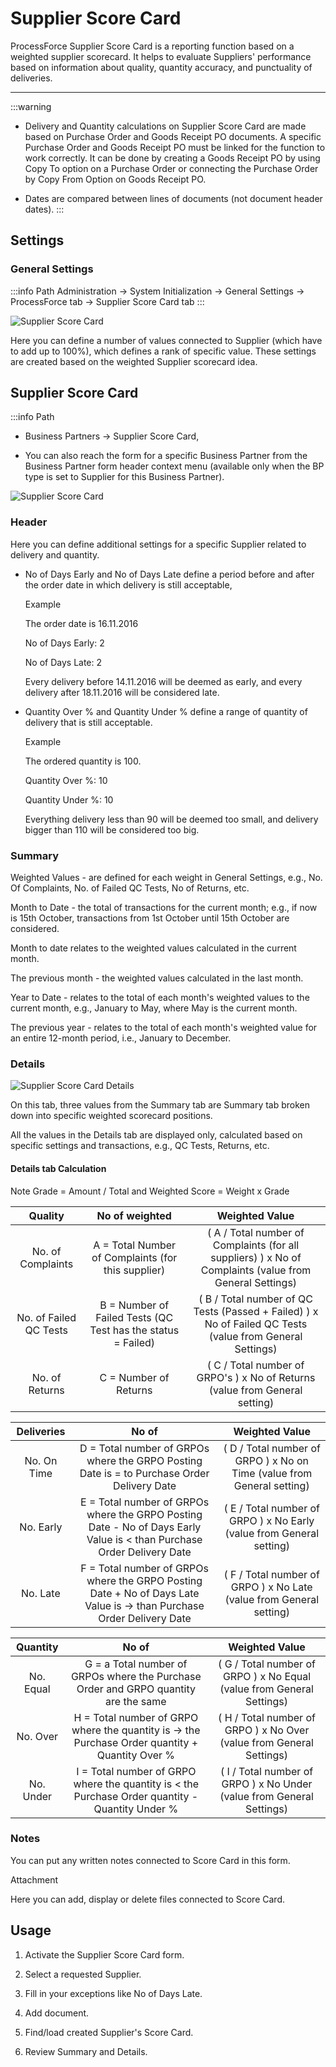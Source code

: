 # Supplier Score Card

ProcessForce Supplier Score Card is a reporting function based on a weighted supplier scorecard. It helps to evaluate Suppliers' performance based on information about quality, quantity accuracy, and punctuality of deliveries.

---

:::warning
- Delivery and Quantity calculations on Supplier Score Card are made based on Purchase Order and Goods Receipt PO documents. A specific Purchase Order and Goods Receipt PO must be linked for the function to work correctly. It can be done by creating a Goods Receipt PO by using Copy To option on a Purchase Order or connecting the Purchase Order by Copy From Option on Goods Receipt PO.

- Dates are compared between lines of documents (not document header dates).
:::

## Settings

### General Settings

:::info Path
Administration → System Initialization → General Settings → ProcessForce tab → Supplier Score Card tab
:::

![Supplier Score Card](./media/supplier-score-card.png)

Here you can define a number of values connected to Supplier (which have to add up to 100%), which defines a rank of specific value. These settings are created based on the weighted Supplier scorecard idea.

## Supplier Score Card

:::info Path
- Business Partners → Supplier Score Card,

- You can also reach the form for a specific Business Partner from the Business Partner form header context menu (available only when the BP type is set to Supplier for this Business Partner).

![Supplier Score Card](./media/supplier-score-card-card.png)

### Header

Here you can define additional settings for a specific Supplier related to delivery and quantity.

- No of Days Early and No of Days Late define a period before and after the order date in which delivery is still acceptable,

    Example

    The order date is 16.11.2016

    No of Days Early: 2

    No of Days Late: 2

    Every delivery before 14.11.2016 will be deemed as early, and every delivery after 18.11.2016 will be considered late.

- Quantity Over % and Quantity Under % define a range of quantity of delivery that is still acceptable.

    Example

    The ordered quantity is 100.

    Quantity Over %: 10

    Quantity Under %: 10

    Everything delivery less than 90 will be deemed too small, and delivery bigger than 110 will be considered too big.

### Summary

Weighted Values - are defined for each weight in General Settings, e.g.,  No. Of Complaints, No. of Failed QC Tests, No of Returns, etc.

Month to Date - the total of transactions for the current month; e.g., if now is 15th October, transactions from 1st October until 15th October are considered.

Month to date relates to the weighted values calculated in the current month.

The previous month - the weighted values calculated in the last month.

Year to Date - relates to the total of each month's weighted values to the current month, e.g., January to May, where May is the current month.

The previous year - relates to the total of each month's weighted value for an entire 12-month period, i.e., January to December.

### Details

![Supplier Score Card Details](./media/supplier-score-card-details.png)

On this tab, three values from the Summary tab are Summary tab broken down into specific weighted scorecard positions.

All the values in the Details tab are displayed only, calculated based on specific settings and transactions, e.g., QC Tests, Returns, etc.

#### Details tab Calculation

Note Grade = Amount / Total and Weighted Score = Weight x Grade

|         Quality        |                        No of weighted                       |                                              Weighted Value                                              |
|:----------------------:|:-----------------------------------------------------------:|:--------------------------------------------------------------------------------------------------------:|
| No. of Complaints      | A = Total Number of Complaints (for this supplier)          | ( A / Total number of Complaints (for all suppliers) ) x No of Complaints (value from General Settings)  |
| No. of Failed QC Tests | B = Number of Failed Tests (QC Test has the status = Failed) | ( B / Total number of QC Tests (Passed + Failed) ) x No of Failed QC Tests (value from General Settings) |
| No. of Returns         | C = Number of Returns                                       | ( C / Total number of GRPO's ) x No of Returns (value from General setting)                              |

|  Deliveries |                                                          No of                                                         |                             Weighted Value                             |
|:-----------:|:----------------------------------------------------------------------------------------------------------------------:|:----------------------------------------------------------------------:|
| No. On Time | D = Total number of GRPOs where the GRPO Posting Date is = to Purchase Order Delivery Date                             | ( D / Total number of GRPO ) x No on Time (value from General setting) |
| No. Early   | E = Total number of GRPOs where the GRPO Posting Date - No of Days Early Value is < than Purchase Order Delivery Date  | ( E / Total number of GRPO ) x No Early (value from General setting)   |
| No. Late    | F = Total number of GRPOs where the GRPO Posting Date + No of Days Late Value is → than Purchase Order Delivery Date   | ( F / Total number of GRPO ) x No Late (value from General setting)    |

|  Quantity |                                              No of                                              |                             Weighted Value                            |
|:---------:|:-----------------------------------------------------------------------------------------------:|:---------------------------------------------------------------------:|
| No. Equal | G = a Total number of GRPOs where the Purchase Order and GRPO quantity are the same             | ( G / Total number of GRPO ) x No Equal (value from General Settings) |
| No. Over  | H = Total number of GRPO where the quantity is → the Purchase Order quantity + Quantity Over %  | ( H / Total number of GRPO ) x No Over (value from General Settings)  |
| No. Under | I = Total number of GRPO where the quantity is < the Purchase Order quantity - Quantity Under % | ( I / Total number of GRPO ) x No Under (value from General Settings) |

### Notes

You can put any written notes connected to Score Card in this form.

Attachment

Here you can add, display or delete files connected to Score Card.

## Usage

1. Activate the Supplier Score Card form.

2. Select a requested Supplier.

3. Fill in your exceptions like No of Days Late.

4. Add document.

5. Find/load created Supplier's Score Card.

6. Review Summary and Details.